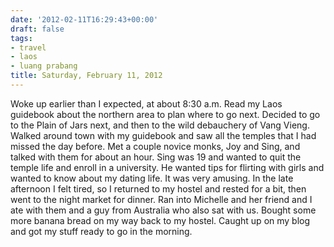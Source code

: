 ```yaml
---
date: '2012-02-11T16:29:43+00:00'
draft: false
tags:
- travel
- laos
- luang prabang
title: Saturday, February 11, 2012
---
```


Woke up earlier than I expected, at about 8:30 a.m. Read my Laos guidebook about the northern area to plan where to go next. Decided to go to the Plain of Jars next, and then to the wild debauchery of Vang Vieng. Walked around town with my guidebook and saw all the temples that I had missed the day before. Met a couple novice monks, Joy and Sing, and talked with them for about an hour. Sing was 19 and wanted to quit the temple life and enroll in a university. He wanted tips for flirting with girls and wanted to know about my dating life. It was very amusing. In the late afternoon I felt tired, so I returned to my hostel and rested for a bit, then went to the night market for dinner. Ran into Michelle and her friend and I ate with them and a guy from Australia who also sat with us. Bought some more banana bread on my way back to my hostel. Caught up on my blog and got my stuff ready to go in the morning.
